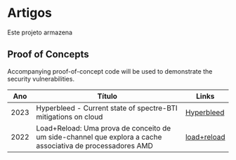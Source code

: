 # Artigos

Este projeto armazena 

## Proof of Concepts

Accompanying proof-of-concept code will be used to demonstrate the
security vulnerabilities.

| Ano | Título |  Links |
| ---- | ----- | ----- |
| 2023 | Hyperbleed - Current state of spectre-BTI mitigations on cloud | [Hyperbleed](https://github.com/grisufrj/articles/hyperbleed)
| 2022 | Load+Reload: Uma prova de conceito de um side-channel que explora a cache associativa de processadores AMD | [load+reload](https://github.com/grisufrj/articles/load+reload)


